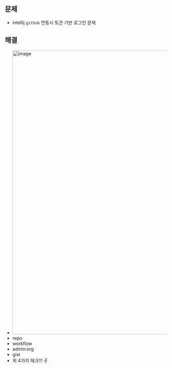 ## 문제
- intellij `github` 연동시 토큰 기반 로그인 문제

## 해결
- <img width="887" alt="image" src="https://user-images.githubusercontent.com/61215550/184876448-4b8cdb05-55f4-41f0-8c9d-8c7319c8f692.png">
- repo
- workflow
- admin:org
- gist
- 위 4가지 체크!!! ✌️
